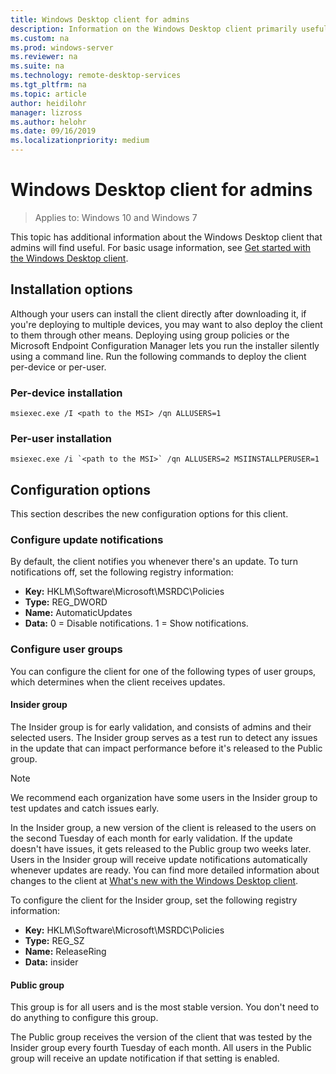 ```yaml
---
title: Windows Desktop client for admins
description: Information on the Windows Desktop client primarily useful to admins.
ms.custom: na
ms.prod: windows-server
ms.reviewer: na
ms.suite: na
ms.technology: remote-desktop-services
ms.tgt_pltfrm: na
ms.topic: article
author: heidilohr
manager: lizross
ms.author: helohr
ms.date: 09/16/2019
ms.localizationpriority: medium
---
```

# Windows Desktop client for admins

>Applies to: Windows 10 and Windows 7

This topic has additional information about the Windows Desktop client that admins will find useful. For basic usage information, see [Get started with the Windows Desktop client](windowsdesktop.md).

## Installation options

Although your users can install the client directly after downloading it, if you're deploying to multiple devices, you may want to also deploy the client to them through other means. Deploying using group policies or the Microsoft Endpoint Configuration Manager lets you run the installer silently using a command line. Run the following commands to deploy the client per-device or per-user.

### Per-device installation

```
msiexec.exe /I <path to the MSI> /qn ALLUSERS=1
```

### Per-user installation

```
msiexec.exe /i `<path to the MSI>` /qn ALLUSERS=2 MSIINSTALLPERUSER=1
```

## Configuration options

This section describes the new configuration options for this client.

### Configure update notifications

By default, the client notifies you whenever there's an update. To turn notifications off, set the following registry information:

- **Key:** HKLM\Software\Microsoft\MSRDC\Policies
- **Type:** REG_DWORD
- **Name:** AutomaticUpdates
- **Data:** 0 = Disable notifications. 1 = Show notifications.

### Configure user groups

You can configure the client for one of the following types of user groups, which determines when the client receives updates.

#### Insider group

The Insider group is for early validation, and consists of admins and their selected users. The Insider group serves as a test run to detect any issues in the update that can impact performance before it's released to the Public group.

> [!NOTE]
> We recommend each organization have some users in the Insider group to test updates and catch issues early.

In the Insider group, a new version of the client is released to the users on the second Tuesday of each month for early validation. If the update doesn't have issues, it gets released to the Public group two weeks later. Users in the Insider group will receive update notifications automatically whenever updates are ready. You can find more detailed information about changes to the client at [What's new with the Windows Desktop client](windowsdesktop-whatsnew.md).

To configure the client for the Insider group, set the following registry information:

- **Key:** HKLM\Software\Microsoft\MSRDC\Policies
- **Type:** REG_SZ
- **Name:** ReleaseRing
- **Data:** insider

#### Public group

This group is for all users and is the most stable version. You don't need to do anything to configure this group.

The Public group receives the version of the client that was tested by the Insider group every fourth Tuesday of each month. All users in the Public group will receive an update notification if that setting is enabled.
